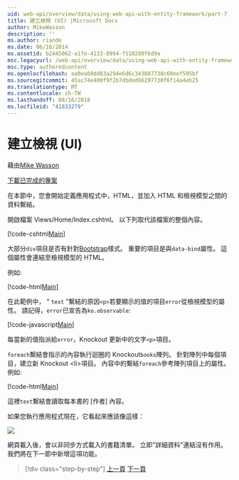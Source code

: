 ```yaml
---
uid: web-api/overview/data/using-web-api-with-entity-framework/part-7
title: 建立檢視 (UI) |Microsoft Docs
author: MikeWasson
description: ''
ms.author: riande
ms.date: 06/16/2014
ms.assetid: b2445062-a1fe-4133-8994-f510280f6d9a
msc.legacyurl: /web-api/overview/data/using-web-api-with-entity-framework/part-7
msc.type: authoredcontent
ms.openlocfilehash: aa0ea68dd83a294e6d6c343887738c60eef595bf
ms.sourcegitcommit: 45ac74e400f9f2b7dbded66297730f6f14a4eb25
ms.translationtype: MT
ms.contentlocale: zh-TW
ms.lasthandoff: 08/16/2018
ms.locfileid: "41833279"
---
```

<a name="create-the-view-ui"></a>建立檢視 (UI)
====================
藉由[Mike Wasson](https://github.com/MikeWasson)

[下載已完成的專案](https://github.com/MikeWasson/BookService)

在本節中，您會開始定義應用程式中，HTML，並加入 HTML 和檢視模型之間的資料繫結。

開啟檔案 Views/Home/Index.cshtml。 以下列取代該檔案的整個內容。

[!code-cshtml[Main](part-7/samples/sample1.cshtml)]

大部分`div`項目是否有針對[Bootstrap](http://getbootstrap.com/)樣式。 重要的項目是與`data-bind`屬性。 這個屬性會連結至檢視模型的 HTML。

例如: 

[!code-html[Main](part-7/samples/sample2.html)]

在此範例中， &quot; `text` &quot;繫結的原因`<p>`若要顯示的值的項目`error`從檢視模型的屬性。 請記得，`error`已宣告為`ko.observable`:

[!code-javascript[Main](part-7/samples/sample3.js)]

每當新的值指派給`error`，Knockout 更新中的文字`<p>`項目。

`foreach`繫結會指示的內容執行迴圈的 Knockout`books`陣列。 針對陣列中每個項目，建立新 Knockout &lt;li&gt;項目。 內容中的繫結`foreach`參考陣列項目上的屬性。 例如: 

[!code-html[Main](part-7/samples/sample4.html)]

這裡`text`繫結會讀取每本書的 [作者] 內容。

如果您執行應用程式現在，它看起來應該像這樣：

![](part-7/_static/image1.png)

網頁載入後，會以非同步方式載入的書籍清單。 立即&quot;詳細資料&quot;連結沒有作用。 我們將在下一節中新增這項功能。

> [!div class="step-by-step"]
> [上一頁](part-6.md)
> [下一頁](part-8.md)
